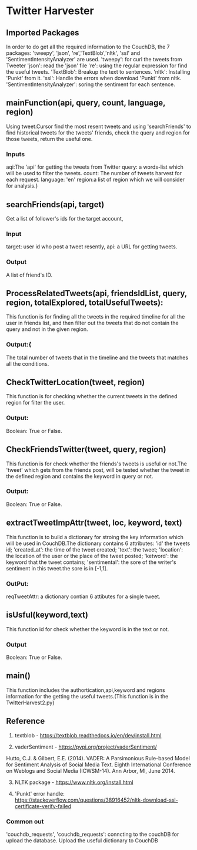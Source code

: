 # Twitter Harvester

## Imported Packages
In order to do get all the required information to the CouchDB, the 7 packages: 'tweepy', 'json', 're','TextBlob','nltk', 'ssl' and 'SentimentIntensityAnalyzer' are used. 
'tweepy': for curl the tweets from Tweeter
'json': read the 'json' file
're': using the regular expression for find the useful tweets.
'TextBlob': Breakup the text to sentences.
'nltk': Installing  'Punkt' from it.
'ssl': Handle the errors when download 'Punkt' from nltk.
'SentimentIntensityAnalyzer': soring the sentiment for each sentence.

## mainFunction(api, query, count, language, region)
Using tweet.Cursor find the most resent tweets and using 'searchFriends' to find historical tweets for the tweets' friends, check the query and region for those tweets, return the useful one.
### Inputs
aqi:The 'api' for getting the tweets from Twitter
query: a words-list which will be used to filter the tweets.
count: The number of tweets harvest for each request.
language: 'en'
region:a list of region which we will consider for analysis.}

## searchFriends(api, target)
Get a list of follower's ids for the target account, 
### Input
target: user id who post a tweet resently, 
api: a URL for getting tweets.
### Output 
A list of friend's ID. 

## ProcessRelatedTweets(api, friendsIdList, query, region, totalExplored, totalUsefulTweets):
This function is for finding all the tweets in the required timeline for all the user in friends list, and then filter out the tweets that do not contain the query and not in the given region.
### Output:{
The total number of tweets that in the timeline and the tweets that matches all the conditions.

## CheckTwitterLocation(tweet, region)
This function is for checking whether the current tweets in the defined region for filter the user.
### Output:
Boolean: True or False.


## CheckFriendsTwitter(tweet, query, region)
This function is for check whether the friends's tweets is useful or not.The 'tweet' which gets from the friends post, will be tested whether the tweet in the defined region and contains the keyword in query or not.
### Output:
Boolean: True or False.

## extractTweetImpAttr(tweet, loc, keyword, text)
This function is to build a dictionary for stroing the key information which will be used in CouchDB.The dictionary contains 6 attributes: 'id' the tweets id; 'created_at': the time of the tweet created; 'text': the tweet; 'location': the location of the user or the place of the tweet posted; 'ketword': the keyword that the tweet contains; 'sentimental': the sore of the writer's sentiment in this tweet.the sore is in [-1,1].
### OutPut:
 reqTweetAttr: a dictionary contian 6 attibutes for a single tweet.

## isUsful(keyword,text)
This function id for check whether the keyword is in the text or not.
### Output
Boolean: True or False.

## main() 
This function includes the authortication,api,keyword and regions information for the getting the useful tweets.(This function is in the TwitterHarvest2.py)

## Reference
1. textblob - https://textblob.readthedocs.io/en/dev/install.html

2. vaderSentiment - https://pypi.org/project/vaderSentiment/ 

Hutto, C.J. & Gilbert, E.E. (2014). VADER: A Parsimonious Rule-based Model for Sentiment Analysis of Social Media Text. Eighth International Conference on Weblogs and Social Media (ICWSM-14). Ann Arbor, MI, June 2014.

3. NLTK package - https://www.nltk.org/install.html

4. 'Punkt' error handle: https://stackoverflow.com/questions/38916452/nltk-download-ssl-certificate-verify-failed


### Common out
'couchdb_requests',
'couchdb_requests': conncting to the couchDB for upload the database.
Upload the useful dictionary to CouchDB
